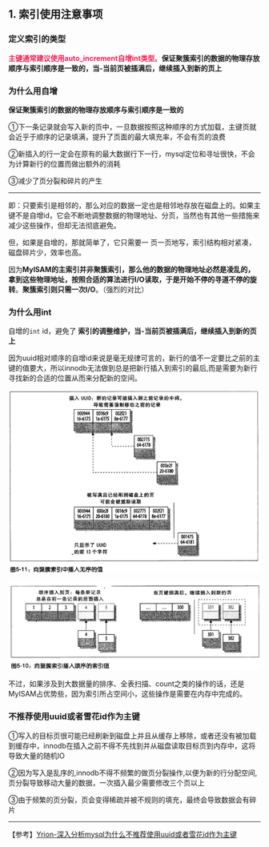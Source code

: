 ## 1. 索引使用注意事项

### 定义索引的类型

<font color = #f51f54>**主键通常建议使用auto_increment自增int类型**</font>。**保证聚簇索引的数据的物理存放顺序与索引顺序是一致的，当-当前页被插满后，继续插入到新的页上**

### 为什么用自增

**保证聚簇索引的数据的物理存放顺序与索引顺序是一致的**

①下一条记录就会写入新的页中，一旦数据按照这种顺序的方式加载，主键页就会近乎于顺序的记录填满，提升了页面的最大填充率，不会有页的浪费

②新插入的行一定会在原有的最大数据行下一行，mysql定位和寻址很快，不会为计算新行的位置而做出额外的消耗

③减少了页分裂和碎片的产生

--------------

即：只要索引是相邻的，那么对应的数据一定也是相邻地存放在磁盘上的。如果主键不是自增id，它会不断地调整数据的物理地址、分页，当然也有其他一些措施来减少这些操作，但却无法彻底避免。

但，如果是自增的，那就简单了，它只需要一 页一页地写，索引结构相对紧凑，磁盘碎片少，效率也高。

因为**MyISAM的主索引并非聚簇索引，那么他的数据的物理地址必然是凌乱的，拿到这些物理地址，按照合适的算法进行I/O读取，于是开始不停的寻道不停的旋转**。**聚簇索引则只需一次I/O**。（强烈的对比）

### 为什么用int

自增的`int` id，避免了 **索引的调整维护，当-当前页被插满后，继续插入到新的页上**

因为uuid相对顺序的自增id来说是毫无规律可言的，新行的值不一定要比之前的主键的值要大，所以innodb无法做到总是把新行插入到索引的最后,而是需要为新行寻找新的合适的位置从而来分配新的空间。

![img](2-2索引定义.assets/10154499-ee09c38aeb148cd0.png)

![img](2-2索引定义.assets/10154499-75ad3e0e24d55317.png)

不过，如果涉及到大数据量的排序、全表扫描、count之类的操作的话，还是MyISAM占优势些，因为索引所占空间小，这些操作是需要在内存中完成的。

### 不推荐使用uuid或者雪花id作为主键

①写入的目标页很可能已经刷新到磁盘上并且从缓存上移除，或者还没有被加载到缓存中，innodb在插入之前不得不先找到并从磁盘读取目标页到内存中，这将导致大量的随机IO

②因为写入是乱序的,innodb不得不频繁的做页分裂操作,以便为新的行分配空间,页分裂导致移动大量的数据，一次插入最少需要修改三个页以上

③由于频繁的页分裂，页会变得稀疏并被不规则的填充，最终会导致数据会有碎片

-------------

【参考】[Yrion-深入分析mysql为什么不推荐使用uuid或者雪花id作为主键](https://www.cnblogs.com/wyq178/)